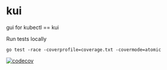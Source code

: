 # kui
gui for kubectl == kui



Run tests locally
```
go test -race -coverprofile=coverage.txt -covermode=atomic
```

[![codecov](https://codecov.io/gh/michaeljsaenz/kui/branch/main/graph/badge.svg?token=FF4ZXBZCBC)](https://codecov.io/gh/michaeljsaenz/kui)
